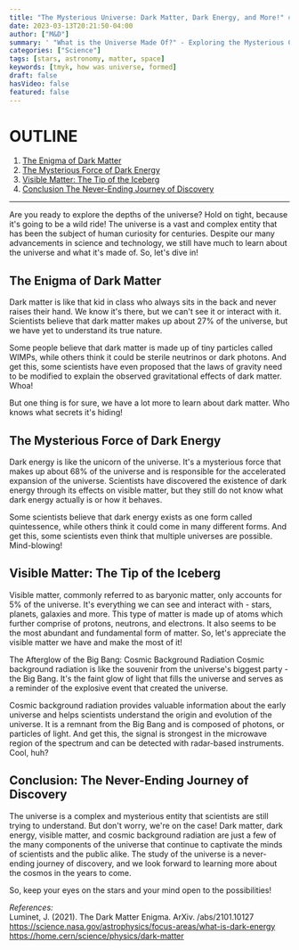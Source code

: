 ```yaml
---
title: "The Mysterious Universe: Dark Matter, Dark Energy, and More!" ## Means name of the article is filename
date: 2023-03-13T20:21:50-04:00
author: ["M&D"]
summary: ' "What is the Universe Made Of?" - Exploring the Mysterious Composition of Our Cosmic Home'
categories: ["Science"]
tags: [stars, astronomy, matter, space]
keywords: [tmyk, how was universe, formed]
draft: false
hasVideo: false
featured: false
---
```


# OUTLINE

1. [The Enigma of Dark Matter](#heading1)
2. [The Mysterious Force of Dark Energy](#heading2)
3. [Visible Matter: The Tip of the Iceberg](#heading3)
4. [Conclusion The Never-Ending Journey of Discovery](#end)
<hr>

Are you ready to explore the depths of the universe? Hold on tight, because it's going to be a wild ride! The universe is a vast and complex entity that has been the subject of human curiosity for centuries. Despite our many advancements in science and technology, we still have much to learn about the universe and what it's made of. So, let's dive in!

## The Enigma of Dark Matter

<a name="heading1"></a>
Dark matter is like that kid in class who always sits in the back and never raises their hand. We know it's there, but we can't see it or interact with it. Scientists believe that dark matter makes up about 27% of the universe, but we have yet to understand its true nature.

Some people believe that dark matter is made up of tiny particles called WIMPs, while others think it could be sterile neutrinos or dark photons. And get this, some scientists have even proposed that the laws of gravity need to be modified to explain the observed gravitational effects of dark matter. Whoa!

But one thing is for sure, we have a lot more to learn about dark matter. Who knows what secrets it's hiding!

## The Mysterious Force of Dark Energy

<a name="heading2"></a>
Dark energy is like the unicorn of the universe. It's a mysterious force that makes up about 68% of the universe and is responsible for the accelerated expansion of the universe. Scientists have discovered the existence of dark energy through its effects on visible matter, but they still do not know what dark energy actually is or how it behaves.

Some scientists believe that dark energy exists as one form called quintessence, while others think it could come in many different forms. And get this, some scientists even think that multiple universes are possible. Mind-blowing!

## Visible Matter: The Tip of the Iceberg

<a name="heading3"></a>
Visible matter, commonly referred to as baryonic matter, only accounts for 5% of the universe. It's everything we can see and interact with - stars, planets, galaxies and more. This type of matter is made up of atoms which further comprise of protons, neutrons, and electrons. It also seems to be the most abundant and fundamental form of matter. So, let's appreciate the visible matter we have and make the most of it!

The Afterglow of the Big Bang: Cosmic Background Radiation
Cosmic background radiation is like the souvenir from the universe's biggest party - the Big Bang. It's the faint glow of light that fills the universe and serves as a reminder of the explosive event that created the universe.

Cosmic background radiation provides valuable information about the early universe and helps scientists understand the origin and evolution of the universe. It is a remnant from the Big Bang and is composed of photons, or particles of light. And get this, the signal is strongest in the microwave region of the spectrum and can be detected with radar-based instruments. Cool, huh?

## Conclusion: The Never-Ending Journey of Discovery

<a name="end"></a>
The universe is a complex and mysterious entity that scientists are still trying to understand. But don't worry, we're on the case! Dark matter, dark energy, visible matter, and cosmic background radiation are just a few of the many components of the universe that continue to captivate the minds of scientists and the public alike. The study of the universe is a never-ending journey of discovery, and we look forward to learning more about the cosmos in the years to come.

So, keep your eyes on the stars and your mind open to the possibilities!

_References:_
<br>
Luminet, J. (2021). The Dark Matter Enigma. ArXiv. /abs/2101.10127
https://science.nasa.gov/astrophysics/focus-areas/what-is-dark-energy
https://home.cern/science/physics/dark-matter
